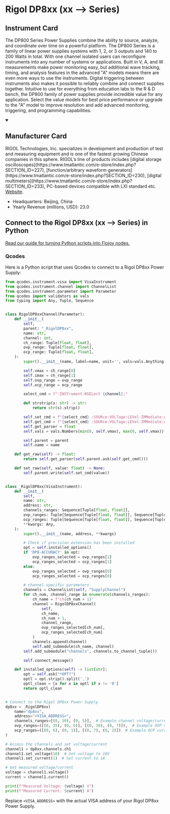 
# Rigol DP8xx (xx --> Series)

## Instrument Card

The DP800 Series Power Supplies combine the ability to source, analyze, and coordinate over time on a powerful platform. The DP800 Series is a family of linear power supplies systems with 1, 2, or 3 outputs and 140 to 200 Watts in total. With one channel isolated users can reconfigure instruments into any number of systems or applications. Built in V, A, and W measurements make power monitoring easy, but additional wave tracking, timing, and analysis features in the advanced "A" models means there are even more ways to use the instruments. Digital triggering between instruments also makes it possible to reliably combine and connect supplies together. Intuitive to use for everything from education labs to the R & D bench, the DP800 family of power supplies provide incredible value for any application. Select the value models for best price performance or upgrade to the "A" model to improve resolution and add advanced monitoring, triggering, and programming capabilities.

<details open>
<summary><h2>Manufacturer Card</h2></summary>
RIGOL Technologies, Inc. specializes in development and production of test and measuring equipment and is one of the fastest growing Chinese companies in this sphere.
RIGOL’s line of products includes [digital storage oscilloscopes](https://www.tmatlantic.com/e-store/index.php?SECTION_ID=227), [function/arbitrary waveform generators](https://www.tmatlantic.com/e-store/index.php?SECTION_ID=230), [digital multimeters](https://www.tmatlantic.com/e-store/index.php?SECTION_ID=233), PC-based devices compatible with LXI standard etc. <a href=https://www.rigol.com/>Website</a>.

<ul>
  <li>Headquarters: Beijing, China</li>
  <li>Yearly Revenue (millions, USD): 23.0</li>
</ul>
</details>

## Connect to the Rigol DP8xx (xx --> Series) in Python

[Read our guide for turning Python scripts into Flojoy nodes.](https://docs.flojoy.ai/custom-nodes/creating-custom-node/)


### Qcodes

Here is a Python script that uses Qcodes to connect to a Rigol DP8xx Power Supply:

```python
from qcodes.instrument.visa import VisaInstrument
from qcodes.instrument.channel import ChannelList
from qcodes.instrument.parameter import Parameter
from qcodes import validators as vals
from typing import Any, Tuple, Sequence


class RigolDP8xxChannel(Parameter):
    def __init__(
        self,
        parent: "_RigolDP8xx",
        name: str,
        channel: int,
        ch_range: Tuple[float, float],
        ovp_range: Tuple[float, float],
        ocp_range: Tuple[float, float],
    ):
        super().__init__(name, label=name, unit='', vals=vals.Anything(), set_cmd=None, get_cmd=None)

        self.vmax = ch_range[0]
        self.imax = ch_range[1]
        self.ovp_range = ovp_range
        self.ocp_range = ocp_range

        select_cmd = f":INSTrument:NSELect {channel};"

        def strstrip(s: str) -> str:
            return str(s).strip()

        self.set_cmd = f"{select_cmd} :SOURce:VOLTage:LEVel:IMMediate:AMPLitude {{}}".format
        self.get_cmd = f"{select_cmd} :SOURce:VOLTage:LEVel:IMMediate:AMPLitude?".format
        self.get_parser = float
        self.vals = vals.Numbers(min(0, self.vmax), max(0, self.vmax))

        self.parent = parent
        self.name = name

    def get_raw(self) -> float:
        return self.get_parser(self.parent.ask(self.get_cmd()))

    def set_raw(self, value: float) -> None:
        self.parent.write(self.set_cmd(value))


class _RigolDP8xx(VisaInstrument):
    def __init__(
        self,
        name: str,
        address: str,
        channels_ranges: Sequence[Tuple[float, float]],
        ovp_ranges: Tuple[Sequence[Tuple[float, float]], Sequence[Tuple[float, float]]],
        ocp_ranges: Tuple[Sequence[Tuple[float, float]], Sequence[Tuple[float, float]]],
        **kwargs: Any,
    ):
        super().__init__(name, address, **kwargs)

        # Check if precision extension has been installed
        opt = self.installed_options()
        if 'DP8-ACCURACY' in opt:
            ovp_ranges_selected = ovp_ranges[1]
            ocp_ranges_selected = ocp_ranges[1]
        else:
            ovp_ranges_selected = ovp_ranges[0]
            ocp_ranges_selected = ocp_ranges[0]

        # channel-specific parameters
        channels = ChannelList(self, "SupplyChannel")
        for ch_num, channel_range in enumerate(channels_ranges):
            ch_name = f"ch{ch_num + 1}"
            channel = RigolDP8xxChannel(
                self,
                ch_name,
                ch_num + 1,
                channel_range,
                ovp_ranges_selected[ch_num],
                ocp_ranges_selected[ch_num]
            )
            channels.append(channel)
            self.add_submodule(ch_name, channel)
        self.add_submodule("channels", channels.to_channel_tuple())

        self.connect_message()

    def installed_options(self) -> list[str]:
        opt = self.ask("*OPT?")
        optl = opt.strip().split(',')
        optl_clean = [x for x in optl if x != '0']
        return optl_clean


# Connect to the Rigol DP8xx Power Supply
dp8xx = _RigolDP8xx(
    name="dp8xx",
    address="<VISA_ADDRESS>",
    channels_ranges=[(0, 30), (0, 5)],  # Example channel voltage/current ranges
    ovp_ranges=([(0, 35), (0, 6)], [(0, 36), (0, 7)]),  # Example OVP voltage ranges
    ocp_ranges=([(0, 6), (0, 1)], [(0, 7), (0, 2)])  # Example OCP current ranges
)

# Access the channels and set voltage/current
channel1 = dp8xx.channels.ch1
channel1.set_voltage(10)  # Set voltage to 10V
channel1.set_current(1)  # Set current to 1A

# Get measured voltage/current
voltage = channel1.voltage()
current = channel1.current()

print(f"Measured Voltage: {voltage} V")
print(f"Measured Current: {current} A")
```

Replace `<VISA_ADDRESS>` with the actual VISA address of your Rigol DP8xx Power Supply.

